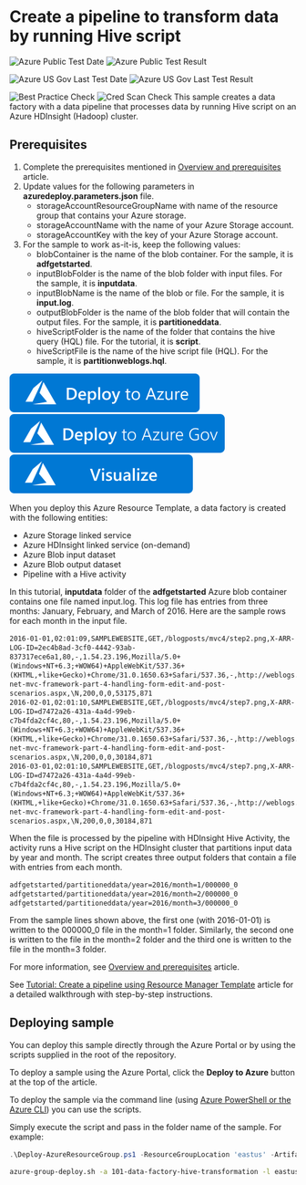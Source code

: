# Create a pipeline to transform data by running Hive script 

![Azure Public Test Date](https://azurequickstartsservice.blob.core.windows.net/badges/quickstarts/microsoft.datafactory/data-factory-hive-transformation/PublicLastTestDate.svg)
![Azure Public Test Result](https://azurequickstartsservice.blob.core.windows.net/badges/quickstarts/microsoft.datafactory/data-factory-hive-transformation/PublicDeployment.svg)

![Azure US Gov Last Test Date](https://azurequickstartsservice.blob.core.windows.net/badges/quickstarts/microsoft.datafactory/data-factory-hive-transformation/FairfaxLastTestDate.svg)
![Azure US Gov Last Test Result](https://azurequickstartsservice.blob.core.windows.net/badges/quickstarts/microsoft.datafactory/data-factory-hive-transformation/FairfaxDeployment.svg)

![Best Practice Check](https://azurequickstartsservice.blob.core.windows.net/badges/quickstarts/microsoft.datafactory/data-factory-hive-transformation/BestPracticeResult.svg)
![Cred Scan Check](https://azurequickstartsservice.blob.core.windows.net/badges/quickstarts/microsoft.datafactory/data-factory-hive-transformation/CredScanResult.svg)
This sample creates a data factory with a data pipeline that processes data by running Hive script on an Azure HDInsight (Hadoop) cluster. 

## Prerequisites
1. Complete the prerequisites mentioned in [Overview and prerequisites](https://azure.microsoft.com/documentation/articles/data-factory-build-your-first-pipeline/) article.
2. Update values for the following parameters in **azuredeploy.parameters.json** file.
    - storageAccountResourceGroupName with name of the resource group that contains your Azure storage. 
    - storageAccountName with the name of your Azure Storage account.
    - storageAccountKey with the key of your Azure Storage account.
3. For the sample to work as-it-is, keep the following values:  
    - blobContainer is the name of the blob container. For the sample, it is **adfgetstarted**. 
    - inputBlobFolder is the name of the blob folder with input files. For the sample, it is **inputdata**.
    - inputBlobName is the name of the blob or file. For the sample, it is **input.log**. 
    - outputBlobFolder is the name of the blob folder that will contain the output files. For the sample, it is **partitioneddata**.   
    - hiveScriptFolder is the name of the folder that contains the hive query (HQL) file. For the tutorial, it is **script**.  
    - hiveScriptFile is the name of the hive script file (HQL). For the sample, it is **partitionweblogs.hql**. 

[![Deploy To Azure](https://raw.githubusercontent.com/Azure/azure-quickstart-templates/master/1-CONTRIBUTION-GUIDE/images/deploytoazure.svg?sanitize=true)](https://portal.azure.com/#create/Microsoft.Template/uri/https%3A%2F%2Fraw.githubusercontent.com%2FAzure%2Fazure-quickstart-templates%2Fmaster%2Fquickstarts%2Fmicrosoft.datafactory%2Fdata-factory-hive-transformation%2Fazuredeploy.json)
[![Deploy To Azure US Gov](https://raw.githubusercontent.com/Azure/azure-quickstart-templates/master/1-CONTRIBUTION-GUIDE/images/deploytoazuregov.svg?sanitize=true)](https://portal.azure.us/#create/Microsoft.Template/uri/https%3A%2F%2Fraw.githubusercontent.com%2FAzure%2Fazure-quickstart-templates%2Fmaster%2Fquickstarts%2Fmicrosoft.datafactory%2Fdata-factory-hive-transformation%2Fazuredeploy.json)
[![Visualize](https://raw.githubusercontent.com/Azure/azure-quickstart-templates/master/1-CONTRIBUTION-GUIDE/images/visualizebutton.svg?sanitize=true)](http://armviz.io/#/?load=https%3A%2F%2Fraw.githubusercontent.com%2FAzure%2Fazure-quickstart-templates%2Fmaster%2Fquickstarts%2Fmicrosoft.datafactory%2Fdata-factory-hive-transformation%2Fazuredeploy.json)

When you deploy this Azure Resource Template, a data factory is created with the following entities: 

- Azure Storage linked service
- Azure HDInsight linked service (on-demand)
- Azure Blob input dataset
- Azure Blob output dataset
- Pipeline with a Hive activity 

In this tutorial, **inputdata** folder of the **adfgetstarted** Azure blob container contains one file named input.log. This log file has entries from three months: January, February, and March of 2016. Here are the sample rows for each month in the input file. 

	2016-01-01,02:01:09,SAMPLEWEBSITE,GET,/blogposts/mvc4/step2.png,X-ARR-LOG-ID=2ec4b8ad-3cf0-4442-93ab-837317ece6a1,80,-,1.54.23.196,Mozilla/5.0+(Windows+NT+6.3;+WOW64)+AppleWebKit/537.36+(KHTML,+like+Gecko)+Chrome/31.0.1650.63+Safari/537.36,-,http://weblogs.asp.net/sample/archive/2007/12/09/asp-net-mvc-framework-part-4-handling-form-edit-and-post-scenarios.aspx,\N,200,0,0,53175,871 
	2016-02-01,02:01:10,SAMPLEWEBSITE,GET,/blogposts/mvc4/step7.png,X-ARR-LOG-ID=d7472a26-431a-4a4d-99eb-c7b4fda2cf4c,80,-,1.54.23.196,Mozilla/5.0+(Windows+NT+6.3;+WOW64)+AppleWebKit/537.36+(KHTML,+like+Gecko)+Chrome/31.0.1650.63+Safari/537.36,-,http://weblogs.asp.net/sample/archive/2007/12/09/asp-net-mvc-framework-part-4-handling-form-edit-and-post-scenarios.aspx,\N,200,0,0,30184,871
	2016-03-01,02:01:10,SAMPLEWEBSITE,GET,/blogposts/mvc4/step7.png,X-ARR-LOG-ID=d7472a26-431a-4a4d-99eb-c7b4fda2cf4c,80,-,1.54.23.196,Mozilla/5.0+(Windows+NT+6.3;+WOW64)+AppleWebKit/537.36+(KHTML,+like+Gecko)+Chrome/31.0.1650.63+Safari/537.36,-,http://weblogs.asp.net/sample/archive/2007/12/09/asp-net-mvc-framework-part-4-handling-form-edit-and-post-scenarios.aspx,\N,200,0,0,30184,871

When the file is processed by the pipeline with HDInsight Hive Activity, the activity runs a Hive script on the HDInsight cluster that partitions input data by year and month. The script creates three output folders that contain a file with entries from each month.  

	adfgetstarted/partitioneddata/year=2016/month=1/000000_0
	adfgetstarted/partitioneddata/year=2016/month=2/000000_0
	adfgetstarted/partitioneddata/year=2016/month=3/000000_0

From the sample lines shown above, the first one (with 2016-01-01) is written to the 000000_0 file in the month=1 folder. Similarly, the second one is written to the file in the month=2 folder and the third one is written to the file in the month=3 folder.

For more information, see [Overview and prerequisites](https://azure.microsoft.com/documentation/articles/data-factory-build-your-first-pipeline/) article.

See [Tutorial: Create a pipeline using Resource Manager Template](https://azure.microsoft.com/en-us/documentation/articles/data-factory-build-your-first-pipeline-using-arm/) article for a detailed walkthrough with step-by-step instructions. 

## Deploying sample
You can deploy this sample directly through the Azure Portal or by using the scripts supplied in the root of the repository.

To deploy a sample using the Azure Portal, click the **Deploy to Azure** button at the top of the article. 

To deploy the sample via the command line (using [Azure PowerShell or the Azure CLI](https://azure.microsoft.com/en-us/downloads/)) you can use the scripts.

Simply execute the script and pass in the folder name of the sample.  For example:

```PowerShell
.\Deploy-AzureResourceGroup.ps1 -ResourceGroupLocation 'eastus' -ArtifactStagingDirectory 101-data-factory-hive-transformation
```
```bash
azure-group-deploy.sh -a 101-data-factory-hive-transformation -l eastus -u



